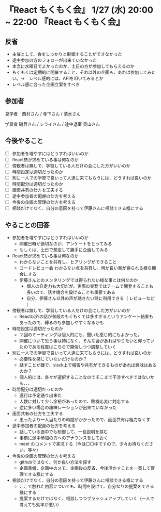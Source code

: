 # 『React もくもく会』  1/27 (水) 20:00 ~ 22:00  『React もくもく会』
## 反省
- 主催として、会をしっかりと制御することができなかった
- 途中参加の方のフォローが出来ていなかった
- 本当に水曜日でよかったのか、土日の方が参加してもらえるのか
- もくもくは定期的に開催すること、それ以外の企画も、あれば参加してみたい。→　レベル感的には、APIを叩いてみるとか
- レベル感に合った企画立案をすべき

## 参加者
見学者　西村さん / 寺下さん / 清水さん  

学習者  磯貝さん / シライさん / 途中退室 奥山さん

## 今後やること

- [ ] 参加者を増やすにはどうすればいいのか
- [ ] React勢が求めている事は何なのか
- [ ] 傍観者は無しで、学習している人だけの会にした方がいいのか
- [ ] 時間設定は適切だったのか
- [ ] 別に一人での学習で良いって人達に来てもらうには、どうすれば良いのか
- [ ] 時間配分は適切だったのか
- [ ] 画面共有の仕方を工夫する
- [ ] 途中参加者の配慮の仕方を考える
- [ ] 今後の企画の管理の仕方を考える
- [ ] 相談だけでなく、自分の意図を持って伊藤さんに相談できる様にする

## やることの回答

- 参加者を増やすにはどうすればいいのか
  - 開催日時が適切なのか、アンケートをとってみる
  - もしくは、土日で想定して勝手に企画してみる
- React勢が求めている事は何なのか
  - わからないことを共有し、ヒアリングができること
  - コードレビュー会 わからない点を共有し、何か良い案が得られる様な機会にする
  - 伊藤さんとのメンタリングでは得られない様な事とは何なのか
    - 個人の自走力も大切だが、実際の実務ではチームで開発することも多いので、話す機会を設けることも重要である
    - 自分、伊藤さん以外の声が聴きたい時に利用できる（ レビューなど ）
- 傍観者は無しで、学習している人だけの会にした方がいいのか
  - React以外の話が普段のもくもくでは多すぎるというアンケート結果もあったので、縛るのも参加しやすくなるかも
- 時間設定は適切だったのか
  - ２回のミーティングは個人的にも、聞いた感じ的にもよかった。
  - 開催について思う事は特になく、そんな会があればやりたいと仰っていたのである程度はこちらで開催しつつ調整していく
- 別に一人での学習で良いって人達に来てもらうには、どうすれば良いのか
  - 必要性を感じていないだけなのか？
  - 話すことが嫌で、slack上で報告や共有ができるものがあれば興味はあるのか？
  - 個人的には、各々が選択することなのでそこまで干渉すべきではないかも、、、
- 時間配分は適切だったのか
  - 進行は予定通り出来た
  - 人数に対して少し余裕があったので、臨機応変に対応する
  - 逆に多い場合の趣味レーションが出来ていなかった
- 画面共有の仕方を工夫する
  - 思ったより一人当たりの時間がかかったので、画面共有は極力なくす
- 途中参加者の配慮の仕方を考える
  - 話している途中でも制御して、一旦説明を挟む
  - 事前に途中参加の方へのアナウンスをしておく
  - meet のコメントで実況する（今は〇〇中ですので、少々お待ちください。等々）
- 今後の企画の管理の仕方を考える
  - githubではなく、何か良い方法を探す
  - 企画準備、企画中のメモ、企画後の反省、今後活かすことを一貫して管理できる様にする
- 相談だけでなく、自分の意図を持って伊藤さんに相談できる様にする
  - ここで触れた内容についても、時間を設けて、自分なりの提案をできる様にする
  - 提案するだけではなく、相談しつつブラッシュアップしていく（一人で考えても効率が悪い）
